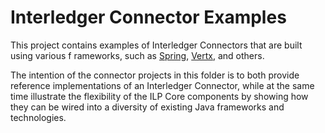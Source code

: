 # Interledger Connector Examples
This project contains examples of Interledger Connectors that are built using various f
rameworks, such as [Spring](https://spring.io/), [Vertx](http://vertx.io/), and others. 

The intention of the connector projects in this folder is to both provide reference 
implementations of an Interledger Connector, while at the same time illustrate the flexibility 
of the ILP Core components by showing how they can be wired into a diversity of existing Java 
frameworks and technologies.
